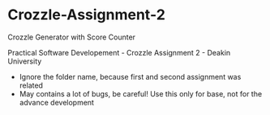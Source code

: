 # Crozzle-Assignment-2
Crozzle Generator with Score Counter

Practical Software Developement - Crozzle Assignment 2 - Deakin University
- Ignore the folder name, because first and second assignment was related
- May contains a lot of bugs, be careful! Use this only for base, not for the advance development
